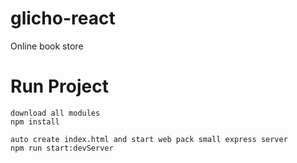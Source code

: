 # glicho-react
Online book store

# Run Project
    download all modules
    npm install 
 
    auto create index.html and start web pack small express server
    npm run start:devServer 
